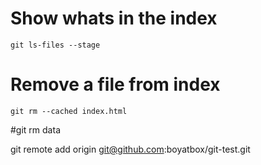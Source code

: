 # Show whats in the index
    git ls-files --stage

# Remove a file from index
    git rm --cached index.html


#git rm data

git remote add origin git@github.com:boyatbox/git-test.git